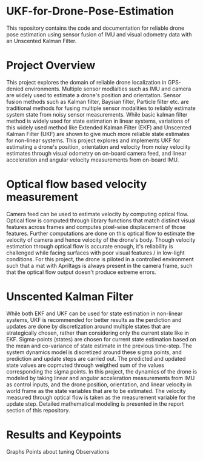 # UKF-for-Drone-Pose-Estimation
This repository contains the code and documentation for reliable drone pose estimation using sensor fusion of IMU and visual odometry data with an Unscented Kalman Filter.

# Project Overview
  This project explores the domain of reliable drone localization in GPS-denied environments. Multiple sensor modlaities such as IMU and camera are widely used to estimate a drone's position and orientation. Sensor fusion methods such as Kalman filter, Baysian filter, Particle filter etc. are traditional methods for fusing multiple sensor modalities to reliably estimate system state from noisy sensor measurements. While basic kalman filter method is widely used for state estimation in linear systems, variations of this widely used method like Extended Kalman Filter (EKF) and Unscented Kalman Filter (UKF) are shown to give much more reliable state estimates for non-linear systems. This project explores and implements UKF for estimating a drone's position, orientation and velocity from noisy velociity estimates through visual odometry on on-board camera feed, and linear acceleration and angular velocity measurements from on-board IMU. 

# Optical flow based velocity measurement
Camera feed can be used to estimate velocity by computing optical flow. Optical flow is computed through library functions that match distinct visual features across frames and computes pixel-wise displacement of those features. Further computations are done on this optical flow to estimate the velocity of camera and hence velocity of the drone's body. 
Though velocity estimation through optical flow is accurate enough, it's reliability is challenged while facing surfaces with poor visual features / in low-light conditions. For this project, the drone is piloted in a controlled environment such that a mat with Apriltags is always present in the camera frame, such that the optical flow output doesn't produce extreme errors. 

# Unscented Kalman Filter
While both EKF and UKF can be used for state estimation in non-linear systems, UKF is recommended for better results as the perdiction and updates are done by discretization around multiple states that are strategically chosen, rather than considering only the current state like in EKF. 
Sigma-points (states) are chosen for current state estimation based on the mean and co-variance of state estimate in the previous time-step. The system dynamics model is discretized around these sigma points, and prediction and update steps are carried out. The predicted and updated state values are copmuted through weigthed sum of the values corresponding the sigma points. 
  In this project, the dynamics of the drone is modeled by taking linear and angular acceleration measurements from IMU as control inputs, and the drone position, orientation, and linear velocity in world frame as the state variables that are to be estimated. The velocity measured through optical flow is taken as the measurement variable for the update step. Detailed mathematical modeling is presented in the report section of this repository. 

# Results and Keypoints
Graphs
Points about tuning
Observations
